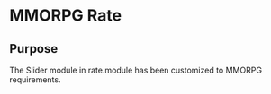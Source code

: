 MMORPG Rate
===========

## Purpose
The Slider module in rate.module has been customized to MMORPG requirements.
